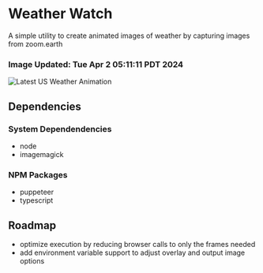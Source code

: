 # Weather Watch

A simple utility to create animated images of weather by capturing images from zoom.earth

### Image Updated: Tue Apr  2 05:11:11 PDT 2024

![Latest US Weather Animation](animations/2024-04-02.webp)

## Dependencies
### System Dependendencies
* node
* imagemagick
### NPM Packages
* puppeteer
* typescript

## Roadmap
* optimize execution by reducing browser calls to only the frames needed
* add environment variable support to adjust overlay and output image options
